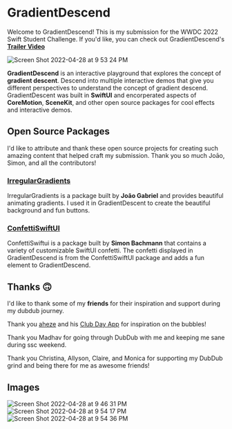 # GradientDescend 

Welcome to GradientDescend! This is my submission for the WWDC 2022 Swift Student Challenge.
If you'd like, you can check out GradientDescend's [**Trailer Video**](https://www.youtube.com/watch?v=TINWpa961VE)

![Screen Shot 2022-04-28 at 9 53 24 PM](https://user-images.githubusercontent.com/61951438/165878538-a95b2355-c63c-4b83-b0b9-7fbd98a1bfb9.png)


**GradientDescend** is an interactive playground that explores the concept of **gradient descent**. Descend into multiple interactive demos that give you different perspectives to understand the concept of gradient descend. GradientDescent was built in **SwiftUI** and encorperated aspects of **CoreMotion**, **SceneKit**, and other open source packages for cool effects and interactive demos.

## Open Source Packages
I'd like to attribute and thank these open source projects for creating such amazing content that helped craft my submission. Thank you so much Joāo, Simon, and all the contributors!
### [**IrregularGradients**](https://github.com/joogps/IrregularGradient)
IrregularGradients is a package built by **João Gabriel** and provides beautiful animating gradients. I used it in GradientDescent to create the beautiful background and fun buttons.

### [**ConfettiSwiftUI**](https://github.com/simibac/ConfettiSwiftUI)
ConfettiSwiftui is a package built by **Simon Bachmann** that contains a variety of customizable SwiftUI confetti. The confetti displayed in GradientDescend is from the ConfettiSwiftUI package and adds a fun element to GradientDescend. 

## Thanks 🙃
I'd like to thank some of my **friends** for their inspiration and support during my dubdub journey. 

Thank you [aheze](https://github.com/aheze) and his [Club Day App](https://github.com/AHSCodingClub/ClubDay2022) for inspiration on the bubbles!

Thank you Madhav for going through DubDub with me and keeping me sane during ssc weekend.

Thank you Christina, Allyson, Claire, and Monica for supporting my DubDub grind and being there for me as awesome friends!

## Images

![Screen Shot 2022-04-28 at 9 46 31 PM](https://user-images.githubusercontent.com/61951438/165878500-b90474fc-2482-441a-913e-b5a1b3a4bcd1.png)
![Screen Shot 2022-04-28 at 9 54 17 PM](https://user-images.githubusercontent.com/61951438/165878604-69e2f90a-1afb-431b-94c1-d2f582861f67.png)
![Screen Shot 2022-04-28 at 9 54 36 PM](https://user-images.githubusercontent.com/61951438/165878626-a9dae619-df51-4aa6-b730-a87548399ce4.png)
